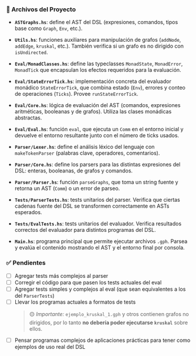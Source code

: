 ### 📄 Archivos del Proyecto

* **`ASTGraphs.hs`**: define el AST del DSL (expresiones, comandos, tipos base como `Graph`, `Env`, etc.).

* **`Utils.hs`**: funciones auxiliares para manipulación de grafos (`addNode`, `addEdge`, `kruskal`, etc.). También verifica si un grafo es no dirigido con `isUndirected`.

* **`Eval/MonadClasses.hs`**: define las typeclasses `MonadState`, `MonadError`, `MonadTick` que encapsulan los efectos requeridos para la evaluación.

* **`Eval/StateErrorTick.hs`**: implementación concreta del evaluador monádico `StateErrorTick`, que combina estado (`Env`), errores y conteo de operaciones (`Ticks`). Provee `runStateErrorTick`.

* **`Eval/Core.hs`**: lógica de evaluación del AST (comandos, expresiones aritméticas, booleanas y de grafos). Utiliza las clases monádicas abstractas.

* **`Eval/Eval.hs`**: función `eval`, que ejecuta un `Comm` en el entorno inicial y devuelve el entorno resultante junto con el número de ticks usados.

* **`Parser/Lexer.hs`**: define el análisis léxico del lenguaje con `makeTokenParser` (palabras clave, operadores, comentarios).

* **`Parser/Core.hs`**: define los parsers para las distintas expresiones del DSL: enteras, booleanas, de grafos y comandos.

* **`Parser/Parser.hs`**: función `parseGraphs`, que toma un string fuente y retorna un AST (`Comm`) o un error de parseo.

* **`Tests/ParserTests.hs`**: tests unitarios del parser. Verifica que ciertas cadenas fuente del DSL se transformen correctamente en ASTs esperados.

* **`Tests/EvalTests.hs`**: tests unitarios del evaluador. Verifica resultados correctos del evaluador para distintos programas del DSL.

* **`Main.hs`**: programa principal que permite ejecutar archivos `.gph`. Parsea y evalúa el contenido mostrando el AST y el entorno final por consola.


### ✅ Pendientes

* [ ] Agregar tests más complejos al parser
* [ ] Corregir el código para que pasen los tests actuales del eval
* [ ] Agregar tests simples y complejos al eval (que sean equivalentes a los del `ParserTests`)
* [ ] Llevar los programas actuales a formatos de tests
  > 🟡 *Importante:* `ejemplo_kruskal_1.gph` y otros contienen grafos no dirigidos, por lo tanto **no debería poder ejecutarse `kruskal`** sobre ellos.
* [ ] Pensar programas complejos de aplicaciones prácticas para tener como ejemplos de uso real del DSL